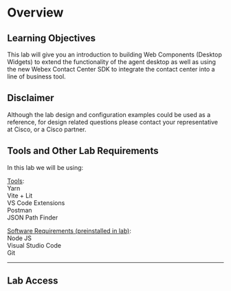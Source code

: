 # Overview

## Learning Objectives

This lab will give you an introduction to building Web Components (Desktop Widgets) to extend the functionality of the agent desktop as well as using the new Webex Contact Center SDK to integrate the contact center into a line of business tool.

## Disclaimer

Although the lab design and configuration examples could be used as a reference, for design related questions please contact your representative at Cisco, or a Cisco partner.

## Tools and Other Lab Requirements
In this lab we will be using:
<div class="grid" markdown>

<u>Tools</u>:  
Yarn  
Vite + Lit  
VS Code Extensions  
Postman  
JSON Path Finder  


<u>Software Requirements (preinstalled in lab)</u>:  
Node JS  
Visual Studio Code  
Git



</div>

---

## Lab Access



<!-- ## Getting Started

This lab leverages Cisco dCloud ... -->

